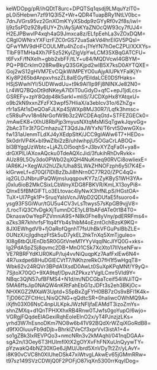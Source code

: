 keWDOpg/pR/ihQDtT8urc+DPQTSq1qsdj9LMquYzlT0=
pL0i5Hebwn7zf91Q3l5Z+Wr+QDR4TuapBRy1NtLV0bc=
7dnJVGrs95vz2GnXOmKYyXSbdp9zGYyRf0v2f8s/iwI=
Ij9z5sPDz9Z8y6UY+Zh/AySjAKYaZNOcQW93cy7fUJ4=
H2EJPBwvlP4xqh4aG9Jmxca8z/ELfpEehLa3vZOxDQM=
CRgIOWNrxYXFizrFZC0rGS72uaSakVd4hrEIGV5PQsI=
QFwYMV9dHFCOULMfu4hZcd+j1YeYN7hOeCZPU/XXXYs=
TIbF9TMHa4Xh7IF5z52KylZlgVpYwLCM35XBqGATCFU=
t6FvxF/fNXeIh+gbb2xbFF/tLY+u84/MQDVcwI4GBYM=
PQ+PBCrkImO28RwBkyQ3SGKjpd2wIB5X7ksD0AYTQXE=
Goj2wS12gHVM7EvCQjkWiMPEYO0uAjyAlUPkYFaIKjY=
Kiy8P265bdAnpxvhszZL8aIEGyfEiIdaLCE0DSfHaks=
HSjSWwhIYI/5UDWwdUu+t9k9AI1Ip9Fj8NINXJe82N0=
Lr4WQ7BQoDt9dNKeyA7IDIT0uGdyD+qfC+epJ1jdLcs=
GSREFy+zpY8Qdp48k5arkI+mliS/7JCDXpHx8YAtqxU=
o9b2kN9xxnZFzFX3wpf57HIiaX/a3ebIcv31o/6ZhZg=
rfr1aSAt1sDeQOaFJLKp4SjWXp8MJ30R7/Lqfk3hmsc=
c5R8uPvv18n6NrGofW9b3z2WCDEAqGtd+STFEZGECk0=
/mAwEK8+tXhU8RbPjp3myusNXtqMsMiSqTgwkJqyvGg=
2bAc3Tir3t7GCmhazuZT3QdJaJWYxN/T6rvtS0wwGXs=
fw131aUenmTLdXJ4yXEdpSltK/JCC9gIAWw6T7+HEDo=
5k0drlVP4K+bI9wZIbi2zB/uhIwihpjU5OGaCrLABOQ=
bI3BYggUzWbtc+LjAZLOI5oqhS+J3bvXYZqFa0I+ya8=
drGXPlLIAXoxAQcku0TdeAQXcJid/3fukihRhDvRvkk=
AUz89L5Oy3do0PWb02qXQH4NuKneq90RVCi8owliexE=
IAR6KJ+XegWJi2hUZk/Uha8SLWkZHNOFzph6y5I7K4E=
klGrweLf+d70QI7IDiBzZbJi8hNrn0C77R20/ZPC4qQ=
iq2GLOJNbruIPaQWjmsIuqqpovKY7z/ZyKByS1WH3YA=
j0xIu6ioB2MkCSixLCbWnyXDG8FBKVR/KmLX13oyPi8=
QlnxE5fBMGIFTLo3ELtovac4IyNwX3hfNLpS/HGstOA=
TuX+UI7Pgk1P+SruqYaIsVcnJWpD2QDUfaE5fsuoro4=
ysg93FSGiWur/tGU5u4CV3vLsTtwys57sKpGB9vjjV8=
/LrocTiQ3CfvDgkXjTumnDCE1yLB1bAFdATe0t1B4T0=
Dknasw0wYepPZVmniA9S+N8k0Fhe8yVny/pdERRFms4=
aZks3R7khhrfsF1tq4fYb4s1hbM4oEzntOchBzsK9KQ=
8JXIEWhgdV9+fjOaRofQgnhT7fsUhBkVFGuPsIBbZLE=
0UNzX/cjlgdhqzFtSk5uD7ykEL2hkTnXq5XmTjguleo=
XI8g6tbQUEnDb5R0GGtVneM1YYyVqqINcJlYQ0G+xks=
Ig2PdASpZSj8qvmc2DB+MnO1CSk7XcXto17IIVseNFw=
VE7RBRFYdKUR0KuP/luj4vvNiQuqpKz7AafFxlEw6N4=
4R7uxdpe68HuDGlECVtT7/NKhzreRkO7fH1f5wHgqT8=
Wbk62v24RQVr3BPdA1XsdD0AwLt0SuXpKPqMNf/Y9yQ=
7SjtoX70QO+9XA9tqf/DpvJtZPkxzYVgILCmr5VId9Y=
NBqc3QjN57ufBFMS4+N1d/m/NDCGbaTceif54iWJiTQ=
5MA6ffsJip0NAQW4nKRtFahEbG1zJDFt3s2eh3BKjOc=
NHXKGZ2MXaW3Uptd+S5pBxZgFYH0BB7zOs9xBFl1K4k=
TjD06CZFCtHcLNisQCNG+qQdtcSR+0haliwcOWhMQ9A=
iXjfh03X06NsC4npULKpkJWzNFljfaEAMdT3izoZmYs=
shnZMXq+d1QnTPHXXhxRB4Rnw0TJwfs0goYupO/6wjo=
VGRgjFQqdeEIAGexiRqhEoleEInO2x/yT4PJnzjzLKs=
yrhd3W7nEsnoDKm7NO8w6b41V92BQdXrWZqiXGoRdB8=
d9fXlOIuuvFb9dDjb+BhrkIZVeCf3xprVvI3istA1+4=
so1gZBk3lxREVPQo3+nmcNRn3v2kMAqhl/041nqDGAA=
sgA2n/l3Oey6T3HUImflXtX2gOYXvFhFNXuUnQyywTY=
pYzwakQ4bNZ30XGe6JjMU/Jbrd5XnVDyTt2Zr/yLAvY=
i8K90vCVC8h0XIUheDSk47xiWtvgLAkwEv65jGMmRRw=
t97sz149SVzCDWjQ0F2POFjO87iqXn5300rrKqyIDog=
